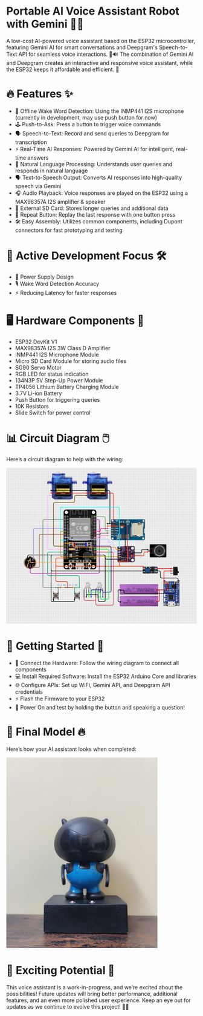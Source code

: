 # Portable AI Voice Assistant Robot with Gemini 🤖🎤
A low-cost AI-powered voice assistant based on the ESP32 microcontroller, featuring Gemini AI for smart conversations and Deepgram's Speech-to-Text API for seamless voice interactions. 🧠🔊 The combination of Gemini AI and Deepgram creates an interactive and responsive voice assistant, while the ESP32 keeps it affordable and efficient. 🌟



# 🔥 Features ✨
- 🎤 Offline Wake Word Detection: Using the INMP441 I2S microphone (currently in development, may use push button for now)
- 🕹️ Push-to-Ask: Press a button to trigger voice commands
- 🗣️ Speech-to-Text: Record and send queries to Deepgram for transcription
- ⚡ Real-Time AI Responses: Powered by Gemini AI for intelligent, real-time answers
- 💬 Natural Language Processing: Understands user queries and responds in natural language
- 🗣️ Text-to-Speech Output: Converts AI responses into high-quality speech via Gemini
- 🎧 Audio Playback: Voice responses are played on the ESP32 using a MAX98357A I2S amplifier & speaker
- 💾 External SD Card: Stores longer queries and additional data
- 🔁 Repeat Button: Replay the last response with one button press
- 🛠️ Easy Assembly: Utilizes common components, including Dupont connectors for fast prototyping and testing

# 🚧 Active Development Focus 🛠️
- 🔋  Power Supply Design
- 🎙️ Wake Word Detection Accuracy
- ⚡ Reducing Latency for faster responses

# 🖥️ Hardware Components 🧰
- ESP32 DevKit V1
- MAX98357A I2S 3W Class D Amplifier
- INMP441 I2S Microphone Module
- Micro SD Card Module for storing audio files
- SG90 Servo Motor
- RGB LED for status indication
- 134N3P 5V Step-Up Power Module
- TP4056 Lithium Battery Charging Module
- 3.7V Li-ion Battery
- Push Button for triggering queries
- 10K Resistors
- Slide Switch for power control

# 📊 Circuit Diagram 🖱️
Here’s a circuit diagram to help with the wiring:

![Circuit Diagram](assests/circuitdiagram.jpeg)

# 🏁 Getting Started 🚀
- 🔌 Connect the Hardware: Follow the wiring diagram to connect all components
- 💻 Install Required Software: Install the ESP32 Arduino Core and libraries
- 🌐 Configure APIs: Set up WiFi, Gemini API, and Deepgram API credentials
- ⚡ Flash the Firmware to your ESP32
- 🎤 Power On and test by holding the button and speaking a question!


# 🤩 Final Model 🔥
Here’s how your AI assistant looks when completed:

<img src="assests/bot.jpeg" alt="bot" width="400"/>

# 🚀 Exciting Potential 🌟
This voice assistant is a work-in-progress, and we’re excited about the possibilities! Future updates will bring better performance, additional features, and an even more polished user experience. Keep an eye out for updates as we continue to evolve this project! 🔧💡
